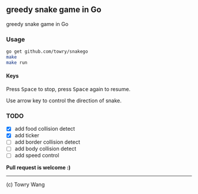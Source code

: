 greedy snake game in Go
-----------------------

greedy snake game in Go

### Usage

```bash
go get github.com/towry/snakego
make
make run
```

#### Keys

Press <kbd>Space</kbd> to stop, press <kbd>Space</kbd> again to resume.

Use arrow key to control the direction of snake.

### TODO

- [x] add food collision detect
- [x] add ticker
- [ ] add border collision detect
- [ ] add body collision detect
- [ ] add speed control

**Pull request is welcome :)**

--- 
(c) Towry Wang
